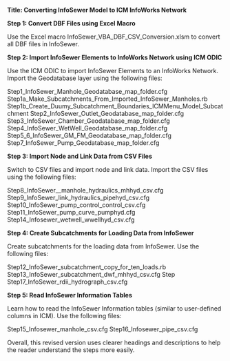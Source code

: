 **Title: Converting InfoSewer Model to ICM InfoWorks Network**

**Step 1: Convert DBF Files using Excel Macro**

Use the Excel macro InfoSewer_VBA_DBF_CSV_Conversion.xlsm to convert all
DBF files in InfoSewer.

**Step 2: Import InfoSewer Elements to InfoWorks Network using ICM ODIC**

Use the ICM ODIC to import InfoSewer Elements to an InfoWorks Network.
Import the Geodatabase layer using the following files:

Step1_InfoSewer_Manhole_Geodatabase_map_folder.cfg
Step1a_Make_Subcatchments_From_Imported_InfoSewer_Manholes.rb
Step1b_Create_Duumy_Subcatchment_Boundaries_ICMMenu_Model_Subcatchment
Step2_InfoSewer_Outlet_Geodatabase_map_folder.cfg
Step3_InfoSewer_Chamber_Geodatabase_map_folder.cfg
Step4_InfoSewer_WetWell_Geodatabase_map_folder.cfg
Step5_6\_InfoSewer_GM_FM_Geodatabase_map_folder.cfg
Step7_InfoSewer_Pump_Geodatabase_map_folder.cfg

**Step 3: Import Node and Link Data from CSV Files**

Switch to CSV files and import node and link data. Import the CSV files
using the following files:

Step8_InfoSewer\_\_manhole_hydraulics_mhhyd_csv.cfg
Step9_InfoSewer_link_hydraulics_pipehyd_csv.cfg
Step10_InfoSewer_pump_control_control_csv.cfg
Step11_InfoSewer_pump_curve_pumphyd.cfg
Step14_Infosewer_wetwell_wwellhyd_csv.cfg

**Step 4: Create Subcatchments for Loading Data from InfoSewer**

Create subcatchments for the loading data from InfoSewer. Use the
following files:

Step12_InfoSewer_subcatchment_copy_for_ten_loads.rb
Step13_InfoSewer_subcatchment_dwf_mhhyd_csv.cfg Step
Step17_InfoSewer_rdii_hydrograph_csv.cfg

**Step 5: Read InfoSewer Information Tables**

Learn how to read the InfoSewer Information tables (similar to
user-defined columns in ICM). Use the following files:

Step15_Infosewer_manhole_csv.cfg Step16_Infosewer_pipe_csv.cfg

Overall, this revised version uses clearer headings and descriptions to
help the reader understand the steps more easily.
